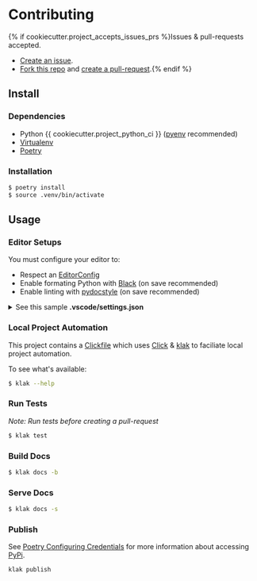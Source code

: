 # Contributing

{% if cookiecutter.project_accepts_issues_prs %}Issues & pull-requests accepted.

- [Create an issue].
- [Fork this repo] and [create a pull-request].{% endif %}

## Install

### Dependencies

- Python {{ cookiecutter.project_python_ci }} ([pyenv] recommended)
- [Virtualenv]
- [Poetry]

### Installation

```bash
$ poetry install
$ source .venv/bin/activate
```

## Usage

### Editor Setups

You must configure your editor to:

- Respect an [EditorConfig]
- Enable formating Python with [Black] (on save recommended)
- Enable linting with [pydocstyle] (on save recommended)

<details><summary>See this sample <b>.vscode/settings.json</b></summary>
<p>

```json
{
  "python.formatting.provider": "black",
  "editor.formatOnSave": true,
  "python.linting.pydocstyleEnabled": true
}
```

</p>
</details>

### Local Project Automation

This project contains a [Clickfile](./Clickfile) which uses [Click] & [klak] to faciliate local project automation.

To see what's available:

```bash
$ klak --help
```

### Run Tests

_Note: Run tests before creating a pull-request_

```bash
$ klak test
```

### Build Docs

```bash
$ klak docs -b
```

### Serve Docs

```bash
$ klak docs -s
```

### Publish

See [Poetry Configuring Credentials](https://python-poetry.org/docs/repositories/#configuring-credentials) for more information about accessing [PyPi].

```bash
klak publish
```

<!-- Links -->

[create an issue]: https://docs.github.com/en/github/managing-your-work-on-github/creating-an-issue
[fork this repo]: https://docs.github.com/en/github/getting-started-with-github/fork-a-repo
[create a pull-request]: https://docs.github.com/en/github/collaborating-with-issues-and-pull-requests/creating-a-pull-request
[black]: https://github.com/psf/black
[poetry]: https://python-poetry.org/docs/
[pyenv]: https://github.com/pyenv/pyenv
[pydocstyle]: https://pypi.org/project/pydocstyle/
[editorconfig]: https://editorconfig.org/
[pypi]: https://pypi.org
[click]: https://click.palletsprojects.com
[klak]: https://pypi.org/project/klak/
[virtualenv]: https://virtualenv.pypa.io/en/latest/
